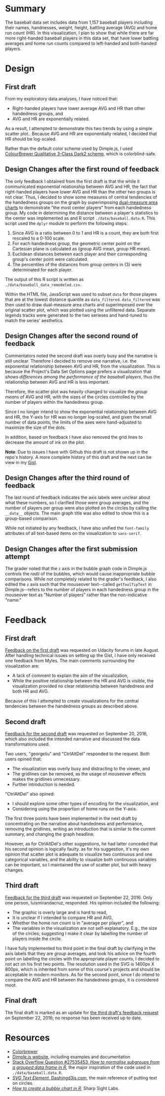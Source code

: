 # Summary #
The baseball data set includes data from 1,157 baseball players including their names, handnesses, weight, height, battling average (AVG) and home run count (HR). In this visualization, I plan to show that while there are far more right-handed baseball players in this data set, that have lower battling averages and home run counts compared to left-handed and both-handed players.
# Design #
## First draft ##
From my exploratory data analyses, I have noticed that:

- Right-handed players have lower average AVG and HR than other handedness groups, and
- AVG and HR are exponentially related.

As a result, I attempted to demonstrate this two trends by using a simple scatter plot.. Because AVG and HR are exponentially related, I decided that HR should be log-scaled.

Rather than the default color scheme used by Dimple.js, I used [ColourBrewer Qualitative 3-Class Dark2 scheme](http://colorbrewer2.org/#type=qualitative&scheme=Dark2&n=3), which is colorblind-safe.

## Design Changes after the first round of feedback ##
The only feedback I obtained from the first draft is that the while it communicated exponential relationship between AVG and HR, the fact that right-handed players have lower AVG and HR than the other two groups is not clear. Thus, I decided to show some measures of central tendencies of the handedness groups on the graph by superimposing [dual-measure area charts](http://dimplejs.org/examples_viewer.html?id=areas_dual_measure) to demonstrate "the most center players" from each handedness group. My code in determining the distance between a player's statistics to the center was implemented as and R script `./data/baseball.data.R`. This script used the `dplyr` module to perform the following steps:

1. Since AVG is a ratio between 0 to 1 and HR is a count, they are both first rescaled to a 0-100 scale.
2. For each handedness group, the geometric center point on the Cartesian plane is calculated as (group AVG mean, group HR mean).
3. Euclidean distances between each player and their corresponding group's center point were calculated.
4. The percentiles of the distances from group centers in (3) were determinated for each player.

The output of this R script is written as `./data/baseball_data_remodeled.csv`.

Within the HTML file, JavaScript was used to subset `data` for those players that are at the lowest distance quantile as `data_filtered`. `data_filtered` was then used to draw dual-measure area charts and superimposed over the original scatter plot, which was plotted using the unfiltered data. Separate legends tracks were generated to the two serieses and hand-tuned to match the series' aesthetics.
## Design Changes after the second round of feedback ##
Commentators noted the second draft was overly busy and the narrative is still unclear. Therefore I decided to remove one narrative, i.e. the exponential relationship between AVG and HR, from the visualization. This is because the Project's Data Set Options page prefers a visualization that *shows differences among the performance of the baseball players*, thus the relationship between AVG and HR is less important.

Therefore, the scatter plot was heavily changed to visualize the *group means* of AVG and HR, with the sizes of the circles controlled by the number of players within the handedness group.

Since I no longer intend to show the exponential relationship between AVG and HR, the Y-axis for HR was no longer log-scaled, and given the small number of data points, the limits of the axes were hand-adjusted to maximize the size of the dots.

In addition, based on feedback I have also removed the grid lines to decrease the amount of ink on the plot.

**Note**: Due to issues I have with Github this draft is not shown up in the repo's history. A more complete history of this draft and the next can be view in my [Gist](https://gist.github.com/JohnMCMa/56998a61645f3db3a643b91281df23fe).
## Design Changes after the third round of feedback ##
The last round of feedback indicates the axis labels were unclear about what these numbers, so I clarified those were group averages, and the number of players per group were also plotted on the circles by calling the `__data__` objects. The main graph title was also edited to show this is a group-based comparison.

While not initiated by any feedback, I have also unified the `font-family` attributes of all text-based items on the visualization to `sans-serif`.
## Design Changes after the first submission attempt ##
The grader noted that the `z` axis in the bubble graph code in Dimple.js controls the *radii* of the bubbles, which would cause inappropriate bubble comparisons. 
While not completely related to the grader's feedback, I also edited the `z` axis such that the mouseover text--called `getToolTipText` in Dimple.js--refers to the number of players in each handedness group in the mouseover text as "Number of players" rather than the non-indicative "name."

# Feedback #
## First draft ##
[Feedback on the first draft](https://discussions.udacity.com/t/need-feedback-for-p6-baseball/185799) was requested on Udacity forums in late August. After handling technical issues on setting up the Gist, I have only received one feedback from Myles. The main comments surrounding the visualization are:

- A lack of comment to explain the aim of the visualization,
- While the positive relationship between the HR and AVG is visible, the visualization provided no clear relationship between handedness and both HR and AVG.

Because of this I attempted to create visualizations for the central tendencies between the handedness groups as described above.
## Second draft ##
[Feedback for the second draft](https://discussions.udacity.com/t/feedback-for-second-draft-for-baseball/189573) was requested on September 20, 2016, which also included the intended narrative and discussed the data transformations used.

Two users, "georgeliu" and "CtrlAltDel" responded to the request. Both users opined that:

- The visualization was overly busy and distracting to the viewer, and
- The gridlines can be removed, as the usage of mouseover effects makes the gridlines unnecessary.
- Further introduction is needed.

"CtrlAltDel" also opined:

- I should explore some other types of encoding for the visualization, and
- Considering using the proportion of home runs on the Y-axis.

The first three points have been implemented in the next draft by concentrating on the narrative about handedness and performance, removing the gridlines, writing an introduction that is similar to the current summary, and changing the graph headline.

However, as for CtrlAltDel's other suggestions, he had latter conceded that his second opinion is logically faulty. as for his suggestion, it's my own opinion that scatter plot is adequate to visualize two continuous and one categorical variables, and the ability to visualize both continuous variables can be important, so I maintained the use of scatter plot, but with heavy changes.
## Third draft ##
[Feedback for the third draft](https://discussions.udacity.com/t/feedback-request-for-p6-baseball/189922) was requested on September 22, 2016. Only one person, luismirandacruz, responded. His opinion included the following:

- The graphic is overly large and is hard to read,
- It is unclear if I intended to compare HR and AVG,
- Whether the home run count is in "average per player", and
- The variables in the visualization are not self-explanatory. E.g., the size of the circles; suggesting I make it clear by labelling the number of players inside the circle.

I have fully implemented his third point in the final draft by clarifying in the axis labels that they are *group* averages, and took his advice on the fourth point on labelling the circles with the appropriate player counts, I decided to not act on his first two points. The resolution used in the SVG is 1400px X 800px, which is inherited from some of this course's projects and should be acceptable in modern monitors. As for the second point, since I do intend to compare the AVG and HR between the handedness groups, it is considered moot.

## Final draft ##
The final draft is marked as an update for [the third draft's feedback request](https://discussions.udacity.com/t/feedback-request-for-p6-baseball/189922) on September 22, 2016; no response has been received up to date.

# Resources #
- [Colorbrewer](http://colorbrewer2.org/)
- [Dimple.js website](http://dimplejs.org/), including examples and documentation
- [Stack Overflow Question #27535453, *How to normalise subgroups from a grouped data frame in R*](http://stackoverflow.com/questions/27435453/how-to-normalise-subgroups-from-a-grouped-data-frame-in-r), the major inspiration of the code used in `./data/baseball.data.R`.
- [*SVG Text Element*, Dashingd3js.com](https://www.dashingd3js.com/svg-text-element), the main reference of putting text on circles.
- [*How to create a bubble chart in R*](http://sharpsightlabs.com/blog/2014/10/31/bubble-chart-in-r-basic/), Sharp Sight Labs.